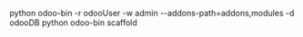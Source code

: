 python odoo-bin -r odooUser -w admin --addons-path=addons,modules -d odooDB
python odoo-bin scaffold <nameModule> <directory>